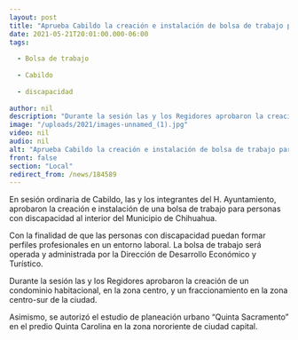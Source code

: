 ```yaml
---
layout: post
title: "Aprueba Cabildo la creación e instalación de bolsa de trabajo para personas con discapacidad"
date: 2021-05-21T20:01:00.000-06:00
tags:
  
  - Bolsa de trabajo
  
  - Cabildo
  
  - discapacidad
  
author: nil
description: "Durante la sesión las y los Regidores aprobaron la creación de un condominio habitacional, en la zona centro, y un fraccionamiento en la zona centro-sur de la ciudad."
image: "/uploads/2021/images-unnamed_(1).jpg"
video: nil
audio: nil
alt: "Aprueba Cabildo la creación e instalación de bolsa de trabajo para personas con discapacidad"
front: false
section: "Local"
redirect_from: /news/184589
---
```


En sesión ordinaria de Cabildo, las y los integrantes del H. Ayuntamiento, aprobaron la creación e instalación de una bolsa de trabajo para personas con discapacidad al interior del Municipio de Chihuahua.

Con la finalidad de que las personas con discapacidad puedan formar perfiles profesionales en un entorno laboral.  La bolsa de trabajo será operada y administrada por la Dirección de Desarrollo Económico y Turístico.

Durante la sesión las y los Regidores aprobaron la creación de un condominio habitacional, en la zona centro, y un fraccionamiento en la zona centro-sur de la ciudad.

Asimismo, se autorizó el estudio de planeación urbano “Quinta Sacramento” en el predio Quinta Carolina en la zona nororiente de ciudad capital.